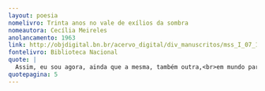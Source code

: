 ```yaml
---
layout: poesia
nomelivro: Trinta anos no vale de exílios da sombra
nomeautora: Cecília Meireles
anolancamento: 1963
link: http://objdigital.bn.br/acervo_digital/div_manuscritos/mss_I_07_12_033A_n28/mss_I_07_12_033A_n28.pdf
fontelivro: Biblioteca Nacional
quote: |
  Assim, eu sou agora, ainda que a mesma, também outra,<br>em mundo paralelo, com a chave da porta invisível,<br>e o som da tua voz é uma arvore clara que não se ouve,<br>numa atmosfera absurda –<br>como se nos fôssemos encontrar, um dia, e continuássemos.
quotepagina: 5
---
```

